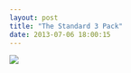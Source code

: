 ```yaml
---
layout: post
title: "The Standard 3 Pack"
date: 2013-07-06 18:00:15
---
```


<p><img src="http://media.tumblr.com/c8840512784a16854bfe5a34e530053c/tumblr_inline_mpj0ochAGZ1qz4rgp.jpg"/></p>

